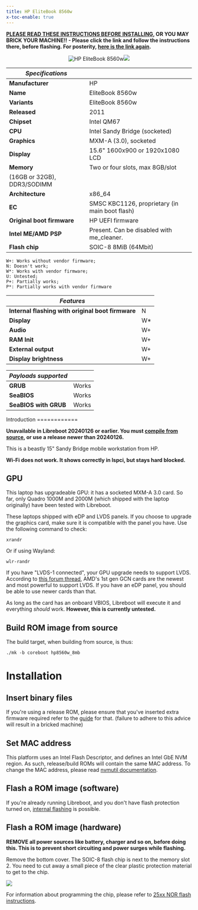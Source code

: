 ```yaml
---
title: HP EliteBook 8560w
x-toc-enable: true
---
```


**[PLEASE READ THESE INSTRUCTIONS BEFORE INSTALLING](ivy_has_common), OR
YOU MAY BRICK YOUR MACHINE!! - Please click the link and follow the instructions
there, before flashing. For posterity,
[here is the link again](ivy_has_common).**

<div class="specs">
<center>
<img tabindex=1 alt="HP EliteBook 8560w" class="p" src="https://av.libreboot.org/hp8560w/hp8560w.webp" /><span class="f"><img src="https://av.libreboot.org/hp8560w/hp8560w.webp" /></span>
</center>

| ***Specifications***       |                                                |
|----------------------------|------------------------------------------------|
| **Manufacturer**           | HP                                             |
| **Name**                   | EliteBook 8560w                                |
| **Variants**               | EliteBook 8560w                                |
| **Released**               | 2011                                           |
| **Chipset**                | Intel QM67                                     |
| **CPU**                    | Intel Sandy Bridge (socketed)                  |
| **Graphics**               | MXM-A (3.0), socketed                          |
| **Display**                | 15.6" 1600x900 or 1920x1080 LCD                |
| **Memory**                 | Two or four slots, max 8GB/slot
                               (16GB or 32GB), DDR3/SODIMM                    |
| **Architecture**           | x86_64                                         |
| **EC**                     | SMSC KBC1126, proprietary (in main boot flash) |
| **Original boot firmware** | HP UEFI firmware                               |
| **Intel ME/AMD PSP**       | Present. Can be disabled with me_cleaner.      |
| **Flash chip**             | SOIC-8 8MiB (64Mbit)                           |


```
W+: Works without vendor firmware;
N: Doesn't work;
W*: Works with vendor firmware;
U: Untested;
P+: Partially works;
P*: Partially works with vendor firmware
```

| ***Features***                                    |    |
|---------------------------------------------------|----|
| **Internal flashing with original boot firmware** | N  |
| **Display**                                       | W* |
| **Audio**                                         | W+ |
| **RAM Init**                                      | W+ |
| **External output**                               | W+ |
| **Display brightness**                            | W+ |

| ***Payloads supported***  |           |
|---------------------------|-----------|
| **GRUB**                  | Works     |
| **SeaBIOS**               | Works     |
| **SeaBIOS with GRUB**     | Works     |
</div>
Introduction
============

**Unavailable in Libreboot 20240126 or earlier. You must [compile from
source](../build/), or use a release newer than 20240126.**

This is a beastly 15" Sandy Bridge mobile workstation from HP.

**Wi-Fi does not work. It shows correctly in lspci, but stays hard blocked.**

GPU
---

This laptop has upgradeable GPU: it has a socketed MXM-A 3.0 card. So far,
only Quadro 1000M and 2000M (which shipped with the laptop originally) have
been tested with Libreboot.

These laptops shipped with eDP and LVDS panels. If you choose to upgrade the
graphics card, make sure it is compatible with the panel you have. Use the
following command to check:

	xrandr

Or if using Wayland:

	wlr-randr

If you have "LVDS-1 connected", your GPU upgrade needs to support LVDS.
According to [this forum thread](https://forums.macrumors.com/threads/2011-imac-graphics-card-upgrade.1596614/),
AMD's 1st gen GCN cards are the newest and most powerful to support LVDS.
If you have an eDP panel, you should be able to use newer cards than that.

As long as the card has an onboard VBIOS, Libreboot will execute it and
everything *should* work. **However, this is currently untested.**

Build ROM image from source
---------------------------

The build target, when building from source, is thus:

	./mk -b coreboot hp8560w_8mb

Installation
============

Insert binary files
-------------------

If you're using a release ROM, please ensure that you've inserted extra firmware
required refer to the [guide](../install/ivy_has_common) for that. (failure
to adhere to this advice will result in a bricked machine)

Set MAC address
---------------

This platform uses an Intel Flash Descriptor, and defines an Intel GbE NVM
region. As such, release/build ROMs will contain the same MAC address. To
change the MAC address, please read [nvmutil documentation](../install/nvmutil).

Flash a ROM image (software)
-----------------

If you're already running Libreboot, and you don't have flash protection
turned on, [internal flashing](../install/) is possible.

Flash a ROM image (hardware)
-----------------

**REMOVE all power sources like battery, charger and so on, before doing this.
This is to prevent short circuiting and power surges while flashing.**

Remove the bottom cover. The SOIC-8 flash chip is next to the memory slot 2.
You need to cut away a small piece of the clear plastic protection material
to get to the chip.

![](https://av.libreboot.org/hp8560w/hp8560w_chip.webp)

For information about programming the chip, please refer to [25xx NOR flash
instructions](../install/spi).
